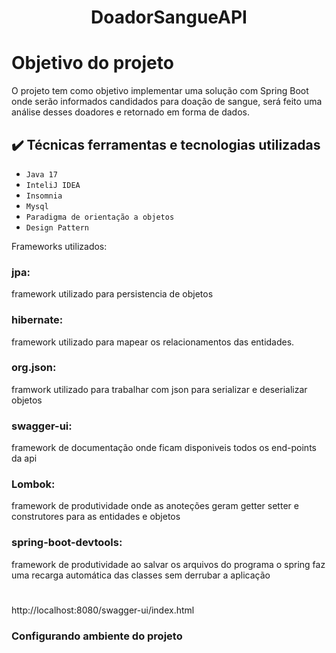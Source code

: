 <h1 align="center">DoadorSangueAPI</h1>


# Objetivo do projeto
<p>O projeto tem como objetivo implementar uma solução com Spring Boot onde serão informados candidados para doação de sangue, será feito uma análise desses doadores e retornado em forma de dados.</p> 

## ✔️ Técnicas ferramentas e tecnologias utilizadas 

- ``Java 17``
- ``InteliJ IDEA``
- ``Insomnia``
- ``Mysql``
- ``Paradigma de orientação a objetos``
- ``Design Pattern``

<p>Frameworks utilizados:</p>

### jpa: 
<p>framework utilizado para persistencia de objetos</p>

### hibernate:
<p>framework utilizado para mapear os relacionamentos das entidades.</p>

### org.json: 
<p>framwork utilizado para trabalhar com json para serializar e deserializar objetos</p>

### swagger-ui:
<p>framework de documentação onde ficam disponiveis todos os end-points da api</p>

### Lombok:
<p>framework de produtividade onde as anoteções geram getter setter e construtores para as entidades e objetos</p>

### spring-boot-devtools:
<p>framework de produtividade ao salvar os arquivos do programa o spring faz uma recarga automática das classes sem derrubar a aplicação</p>

<h1 align="center"></h1>


http://localhost:8080/swagger-ui/index.html

### Configurando ambiente do projeto 




